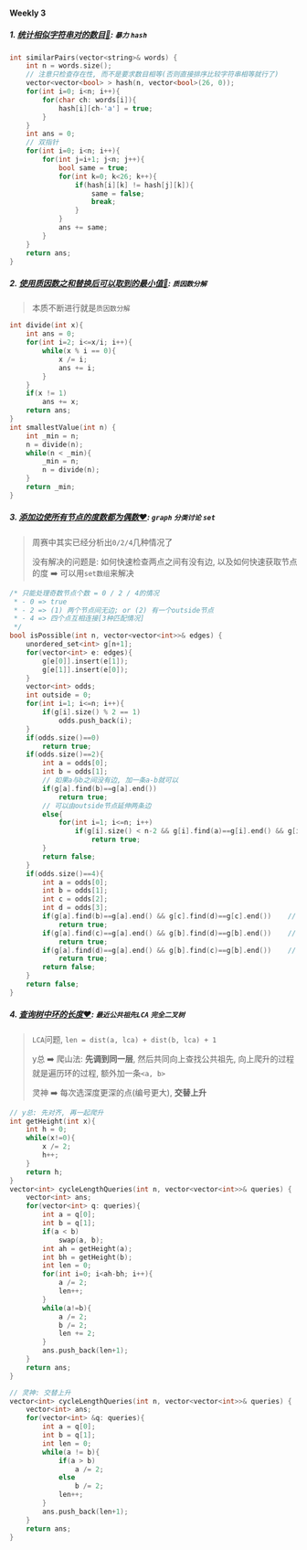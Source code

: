 #### Weekly 3

##### 1. [统计相似字符串对的数目💚](https://leetcode.cn/problems/count-pairs-of-similar-strings/): `暴力` `hash`

```CPP
int similarPairs(vector<string>& words) {
    int n = words.size();
    // 注意只检查存在性, 而不是要求数目相等(否则直接排序比较字符串相等就行了)
    vector<vector<bool> > hash(n, vector<bool>(26, 0));
    for(int i=0; i<n; i++){
        for(char ch: words[i]){
            hash[i][ch-'a'] = true;
        }
    }
    int ans = 0;
    // 双指针
    for(int i=0; i<n; i++){
        for(int j=i+1; j<n; j++){
            bool same = true;
            for(int k=0; k<26; k++){
                if(hash[i][k] != hash[j][k]){
                    same = false;
                    break;
                }
            }
            ans += same;
        }
    }
    return ans;
}
```


##### 2. [使用质因数之和替换后可以取到的最小值🧡](https://leetcode.cn/problems/smallest-value-after-replacing-with-sum-of-prime-factors/): `质因数分解`

> 本质不断进行就是`质因数分解`

```CPP
int divide(int x){
    int ans = 0;
    for(int i=2; i<=x/i; i++){
        while(x % i == 0){
            x /= i;
            ans += i;
        }
    }
    if(x != 1)
        ans += x;
    return ans;
}
int smallestValue(int n) {
    int _min = n;
    n = divide(n);
    while(n < _min){
        _min = n;
        n = divide(n);
    }
    return _min;
}
```


##### 3. [添加边使所有节点的度数都为偶数❤️](https://leetcode.cn/problems/add-edges-to-make-degrees-of-all-nodes-even/): `graph` `分类讨论` `set`

> 周赛中其实已经分析出`0/2/4`几种情况了
> 
> 没有解决的问题是: 如何快速检查两点之间有没有边, 以及如何快速获取节点的度 ➡️ 可以用`set数组`来解决

```CPP
/* 只能处理奇数节点个数 = 0 / 2 / 4的情况
 * - 0 => true
 * - 2 => (1) 两个节点间无边; or (2) 有一个outside节点
 * - 4 => 四个点互相连接[3种匹配情况]
 */
bool isPossible(int n, vector<vector<int>>& edges) {
    unordered_set<int> g[n+1];
    for(vector<int> e: edges){
        g[e[0]].insert(e[1]);
        g[e[1]].insert(e[0]);
    }
    vector<int> odds;
    int outside = 0;
    for(int i=1; i<=n; i++){
        if(g[i].size() % 2 == 1)
            odds.push_back(i);
    }
    if(odds.size()==0)
        return true;
    if(odds.size()==2){
        int a = odds[0];
        int b = odds[1];
        // 如果a与b之间没有边, 加一条a-b就可以
        if(g[a].find(b)==g[a].end())
            return true;
        // 可以由outside节点延伸两条边
        else{
            for(int i=1; i<=n; i++)
                if(g[i].size() < n-2 && g[i].find(a)==g[i].end() && g[i].find(b)==g[i].end())
                    return true;
        }
        return false;
    }
    if(odds.size()==4){
        int a = odds[0];
        int b = odds[1];
        int c = odds[2];
        int d = odds[3];
        if(g[a].find(b)==g[a].end() && g[c].find(d)==g[c].end())    // a&b  c&d
            return true;
        if(g[a].find(c)==g[a].end() && g[b].find(d)==g[b].end())    // a&c  b&d
            return true;
        if(g[a].find(d)==g[a].end() && g[b].find(c)==g[b].end())    // a&d  b&c
            return true;
        return false;
    }
    return false;
}
```


##### 4. [查询树中环的长度❤️](https://leetcode.cn/problems/cycle-length-queries-in-a-tree/): `最近公共祖先LCA` `完全二叉树`
> `LCA`问题, `len = dist(a, lca) + dist(b, lca) + 1`
> 
> y总 ➡️ 爬山法: **先调到同一层**, 然后共同向上查找公共祖先, 向上爬升的过程就是遍历环的过程, 额外加一条`<a, b>`
> 
> 灵神 ➡️ 每次选深度更深的点(编号更大), **交替上升**

```CPP
// y总: 先对齐, 再一起爬升
int getHeight(int x){
    int h = 0;
    while(x!=0){
        x /= 2;
        h++;
    }
    return h;
}
vector<int> cycleLengthQueries(int n, vector<vector<int>>& queries) {
    vector<int> ans;
    for(vector<int> q: queries){
        int a = q[0];
        int b = q[1];
        if(a < b)
            swap(a, b);
        int ah = getHeight(a);
        int bh = getHeight(b);
        int len = 0;
        for(int i=0; i<ah-bh; i++){
            a /= 2;
            len++;
        }
        while(a!=b){
            a /= 2;
            b /= 2;
            len += 2;
        }
        ans.push_back(len+1);
    }
    return ans;
}
```

```CPP
// 灵神: 交替上升
vector<int> cycleLengthQueries(int n, vector<vector<int>>& queries) {
    vector<int> ans;
    for(vector<int> &q: queries){
        int a = q[0];
        int b = q[1];
        int len = 0;
        while(a != b){
            if(a > b)
                a /= 2;
            else
                b /= 2;
            len++;
        }
        ans.push_back(len+1);
    }
    return ans;
}
```